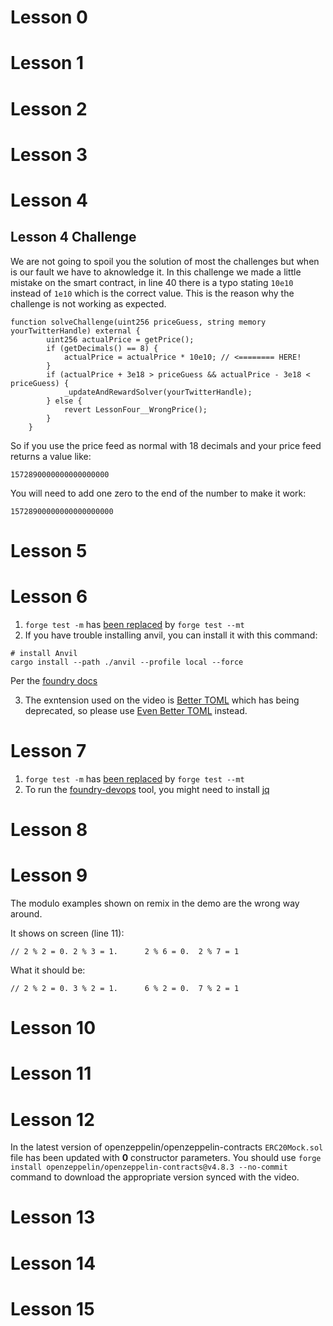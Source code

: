 # Lesson 0

# Lesson 1

# Lesson 2

# Lesson 3

# Lesson 4
## Lesson 4 Challenge
We are not going to spoil you the solution of most the challenges but when is our fault we have to aknowledge it. In this challenge we made a little mistake on the smart contract, in line 40 there is a typo stating `10e10` instead of `1e10` which is the correct value. This is the reason why the challenge is not working as expected.

```solidity
function solveChallenge(uint256 priceGuess, string memory yourTwitterHandle) external {
        uint256 actualPrice = getPrice();
        if (getDecimals() == 8) {
            actualPrice = actualPrice * 10e10; // <======== HERE!
        }
        if (actualPrice + 3e18 > priceGuess && actualPrice - 3e18 < priceGuess) {
            _updateAndRewardSolver(yourTwitterHandle);
        } else {
            revert LessonFour__WrongPrice();
        }
    }
```
So if you use the price feed as normal with 18 decimals and your price feed returns a value like: 

```
1572890000000000000000
```
You will need to add one zero to the end of the number to make it work:

```
15728900000000000000000
```

# Lesson 5

# Lesson 6

1. `forge test -m` has [been replaced](https://github.com/foundry-rs/foundry/blob/98a1862d7e9f6ee53ef7371c683b10f2322ffa23/CHANGELOG.md?plain=1#L30) by `forge test --mt`
2. If you have trouble installing anvil, you can install it with this command:
```
# install Anvil
cargo install --path ./anvil --profile local --force
```
Per the [foundry docs](https://book.getfoundry.sh/getting-started/installation#building-from-source)

3. The exntension used on the video is [Better TOML](https://marketplace.visualstudio.com/items?itemName=bungcip.better-toml) which has being deprecated, so please use [Even Better TOML](https://marketplace.visualstudio.com/items?itemName=tamasfe.even-better-toml) instead.
# Lesson 7 

1. `forge test -m` has [been replaced](https://github.com/foundry-rs/foundry/blob/98a1862d7e9f6ee53ef7371c683b10f2322ffa23/CHANGELOG.md?plain=1#L30) by `forge test --mt`
2. To run the [foundry-devops](https://github.com/Cyfrin/foundry-devops/) tool, you might need to install [jq](https://stackoverflow.com/questions/37668134/how-to-install-jq-on-mac-on-the-command-line)

# Lesson 8

# Lesson 9

The modulo examples shown on remix in the demo are the wrong way around.

It shows on screen (line 11):
```
// 2 % 2 = 0. 2 % 3 = 1.      2 % 6 = 0.  2 % 7 = 1
```
What it should be:
```
// 2 % 2 = 0. 3 % 2 = 1.      6 % 2 = 0.  7 % 2 = 1
```

# Lesson 10

# Lesson 11

# Lesson 12

In the latest version of openzeppelin/openzeppelin-contracts `ERC20Mock.sol` file has been updated with **0** constructor parameters.
You should use `forge install openzeppelin/openzeppelin-contracts@v4.8.3 --no-commit` command to download the appropriate version synced with the video.

# Lesson 13

# Lesson 14

# Lesson 15


